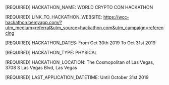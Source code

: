 [REQUIRED] HACKATHON_NAME: WORLD CRYPTO CON HACKATHON

[REQUIRED] LINK_TO_HACKATHON_WEBSITE: https://wcc-hackathon.bemyapp.com/?utm_medium=referral&utm_source=hackathon.com&utm_campaign=referencing

[REQUIRED] HACKATHON_DATES: From Oct 30th 2019 To Oct 31st 2019

[REQUIRED] HACKATHON_TYPE: PHYSICAL

[REQUIRED] HACKATHON_LOCATION: The Cosmopolitan of Las Vegas, 3708 S Las Vegas Blvd, Las Vegas

[REQUIRED] LAST_APPLICATION_DATETIME: Until October 31st 2019
